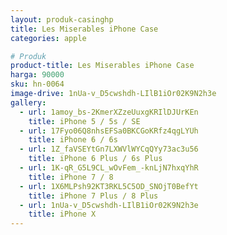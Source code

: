 ```yaml
---
layout: produk-casinghp
title: Les Miserables iPhone Case
categories: apple

# Produk
product-title: Les Miserables iPhone Case
harga: 90000
sku: hn-0064
image-drive: 1nUa-v_D5cwshdh-LIlB1iOr02K9N2h3e
gallery:
  - url: 1amoy_bs-2KmerXZzeUuxgKRIlDJUrKEn
    title: iPhone 5 / 5s / SE
  - url: 17Fyo06Q8nhsEFSa0BKCGoKRfz4qgLYUh
    title: iPhone 6 / 6s
  - url: 1Z_faVSEYtGn7LXWVlWYCqQYy73ac3u56
    title: iPhone 6 Plus / 6s Plus
  - url: 1K-qR_G5L9CL_wOvFem_-knLjN7hxqYhR
    title: iPhone 7 / 8
  - url: 1X6MLPsh92KT3RKL5C5OD_SNOjT0BefYt
    title: iPhone 7 Plus / 8 Plus
  - url: 1nUa-v_D5cwshdh-LIlB1iOr02K9N2h3e
    title: iPhone X
---
```

